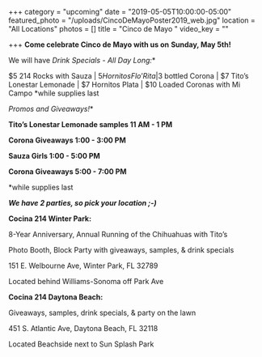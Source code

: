+++
category = "upcoming"
date = "2019-05-05T10:00:00-05:00"
featured_photo = "/uploads/CincoDeMayoPoster2019_web.jpg"
location = "All Locations"
photos = []
title = "Cinco de Mayo "
video_key = ""

+++
**Come celebrate Cinco de Mayo with us on** **Sunday, May 5th!**

We will have **Drink Specials - All Day Long*:**

$5 214 Rocks with Sauza | $5 Hornitos Flo’Rita |$3 bottled Corona | $7 Tito’s Lonestar Lemonade | $7 Hornitos Plata | $10 Loaded Coronas with Mi Campo *while supplies last

**Promos and Giveaways*!**

**Tito’s Lonestar Lemonade samples 11 AM - 1 PM**

**Corona Giveaways 1:00 - 3:00 PM**

**Sauza Girls 1:00 - 5:00 PM**

**Corona Giveaways 5:00 - 7:00 PM**

\*while supplies last

**_We have 2 parties, so pick your location ;-)_** 

**Cocina 214 Winter Park:**

8-Year Anniversary, Annual Running of the Chihuahuas with Tito’s

Photo Booth, Block Party with giveaways, samples, & drink specials

151 E. Welbourne Ave, Winter Park, FL 32789

Located behind Williams-Sonoma off Park Ave

**Cocina 214 Daytona Beach:**

Giveaways, samples, drink specials, & party on the lawn

451 S. Atlantic Ave, Daytona Beach, FL 32118

Located Beachside next to Sun Splash Park
